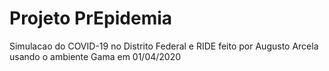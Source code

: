 # Projeto PrEpidemia
Simulacao do COVID-19 no Distrito Federal e RIDE
feito por Augusto Arcela usando o ambiente Gama em 01/04/2020